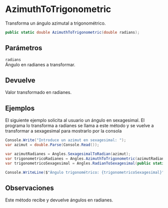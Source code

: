 # AzimuthToTrigonometric

Transforma un ángulo azimutal a trigonométrico.

```csharp
public static double AzimuthToTrigonometric(double radians);
```

## Parámetros

`radians`  
Ángulo en radianes a transformar.

## Devuelve

Valor transformado en radianes.

## Ejemplos

El siguiente ejemplo solicita al usuario un ángulo en sexagesimal. El programa lo transforma a radianes se llama a este método y se vuelve a transformar a sexagesimal para mostrarlo por la consola

```csharp
Console.Write("Introduce un azimut en sexagesimal: ");
var azimut = double.Parse(Console.Read());

var azimutRadianes = Angles.SexagesimalToRadian(azimut);
var trigonometricoRadianes = Angles.AzimuthToTrigonometric(azimutRadianes);
var trigonometricoSexagesimal = Angles.RadianToSexagesimal(public static double AzimuthToTrigonometric(double radians));

Console.WriteLine($"Ángulo trigonométrico: {trigonometricoSexagesimal}");
```

## Observaciones

Este método recibe y devuelve ángulos en radianes.

